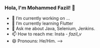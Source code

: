 ### Hola, I'm Mohammed Fazil! 👋

- 🔭 I’m currently working on ...
- 🌱 I’m currently learning Flutter
- 💬 Ask me about Java, Selenium, Jenkins.
- 📫 How to reach me: Insta - _fazil_v_
- 😄 Pronouns: He/Him.
-->
